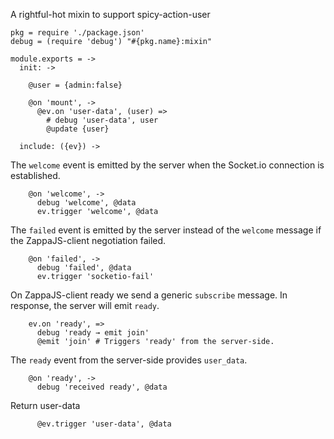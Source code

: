A rightful-hot mixin to support spicy-action-user

    pkg = require './package.json'
    debug = (require 'debug') "#{pkg.name}:mixin"

    module.exports = ->
      init: ->

        @user = {admin:false}

        @on 'mount', ->
          @ev.on 'user-data', (user) =>
            # debug 'user-data', user
            @update {user}

      include: ({ev}) ->

The `welcome` event is emitted by the server when the Socket.io connection
is established.

        @on 'welcome', ->
          debug 'welcome', @data
          ev.trigger 'welcome', @data

The `failed` event is emitted by the server instead of the `welcome` message
if the ZappaJS-client negotiation failed.

        @on 'failed', ->
          debug 'failed', @data
          ev.trigger 'socketio-fail'

On ZappaJS-client ready we send a generic `subscribe` message.
In response, the server will emit `ready`.

        ev.on 'ready', =>
          debug 'ready → emit join'
          @emit 'join' # Triggers 'ready' from the server-side.

The `ready` event from the server-side provides `user_data`.

        @on 'ready', ->
          debug 'received ready', @data

Return user-data

          @ev.trigger 'user-data', @data
